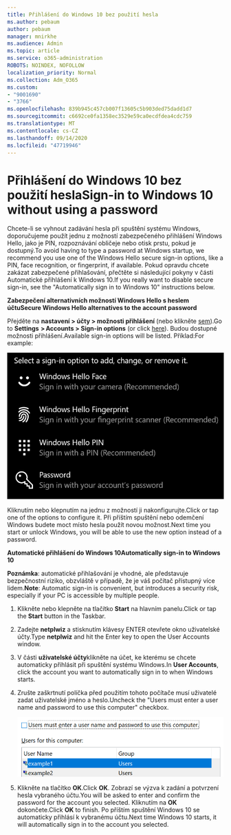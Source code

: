 ```yaml
---
title: Přihlášení do Windows 10 bez použití hesla
ms.author: pebaum
author: pebaum
manager: mnirkhe
ms.audience: Admin
ms.topic: article
ms.service: o365-administration
ROBOTS: NOINDEX, NOFOLLOW
localization_priority: Normal
ms.collection: Adm_O365
ms.custom:
- "9001690"
- "3766"
ms.openlocfilehash: 839b945c457cb007f13605c5b903ded75dadd1d7
ms.sourcegitcommit: c6692ce0fa1358ec3529e59ca0ecdfdea4cdc759
ms.translationtype: MT
ms.contentlocale: cs-CZ
ms.lasthandoff: 09/14/2020
ms.locfileid: "47719946"
---
```

# <a name="sign-in-to-windows-10-without-using-a-password"></a><span data-ttu-id="e9514-102">Přihlášení do Windows 10 bez použití hesla</span><span class="sxs-lookup"><span data-stu-id="e9514-102">Sign-in to Windows 10 without using a password</span></span>

<span data-ttu-id="e9514-103">Chcete-li se vyhnout zadávání hesla při spuštění systému Windows, doporučujeme použít jednu z možností zabezpečeného přihlášení Windows Hello, jako je PIN, rozpoznávání obličeje nebo otisk prstu, pokud je dostupný.</span><span class="sxs-lookup"><span data-stu-id="e9514-103">To avoid having to type a password at Windows startup, we recommend you use one of the Windows Hello secure sign-in options, like a PIN, face recognition, or fingerprint, if available.</span></span> <span data-ttu-id="e9514-104">Pokud opravdu chcete zakázat zabezpečené přihlašování, přečtěte si následující pokyny v části Automatické přihlášení k Windows 10.</span><span class="sxs-lookup"><span data-stu-id="e9514-104">If you really want to disable secure sign-in, see the "Automatically sign in to Windows 10" instructions below.</span></span>

<span data-ttu-id="e9514-105">**Zabezpečení alternativních možností Windows Hello s heslem účtu**</span><span class="sxs-lookup"><span data-stu-id="e9514-105">**Secure Windows Hello alternatives to the account password**</span></span>

<span data-ttu-id="e9514-106">Přejděte na **nastavení > účty > možnosti přihlášení** (nebo klikněte [sem](ms-settings:signinoptions?activationSource=GetHelp)).</span><span class="sxs-lookup"><span data-stu-id="e9514-106">Go to **Settings  > Accounts > Sign-in options** (or click [here](ms-settings:signinoptions?activationSource=GetHelp)).</span></span> <span data-ttu-id="e9514-107">Budou dostupné možnosti přihlášení.</span><span class="sxs-lookup"><span data-stu-id="e9514-107">Available sign-in options will be listed.</span></span> <span data-ttu-id="e9514-108">Příklad:</span><span class="sxs-lookup"><span data-stu-id="e9514-108">For example:</span></span>

![Možnosti přihlášení](media/sign-in-options.png)

<span data-ttu-id="e9514-110">Kliknutím nebo klepnutím na jednu z možností ji nakonfigurujte.</span><span class="sxs-lookup"><span data-stu-id="e9514-110">Click or tap one of the options to configure it.</span></span> <span data-ttu-id="e9514-111">Při příštím spuštění nebo odemčení Windows budete moct místo hesla použít novou možnost.</span><span class="sxs-lookup"><span data-stu-id="e9514-111">Next time you start or unlock Windows, you will be able to use the new option instead of a password.</span></span> 

<span data-ttu-id="e9514-112">**Automatické přihlášení do Windows 10**</span><span class="sxs-lookup"><span data-stu-id="e9514-112">**Automatically sign-in to Windows 10**</span></span>

<span data-ttu-id="e9514-113">**Poznámka**: automatické přihlašování je vhodné, ale představuje bezpečnostní riziko, obzvláště v případě, že je váš počítač přístupný více lidem.</span><span class="sxs-lookup"><span data-stu-id="e9514-113">**Note**: Automatic sign-in is convenient, but introduces a security risk, especially if your PC is accessible by multiple people.</span></span> 

1. <span data-ttu-id="e9514-114">Klikněte nebo klepněte na tlačítko **Start** na hlavním panelu.</span><span class="sxs-lookup"><span data-stu-id="e9514-114">Click or tap the **Start** button in the Taskbar.</span></span>

2. <span data-ttu-id="e9514-115">Zadejte **netplwiz** a stisknutím klávesy ENTER otevřete okno uživatelské účty.</span><span class="sxs-lookup"><span data-stu-id="e9514-115">Type **netplwiz** and hit the Enter key to open the User Accounts window.</span></span>

3. <span data-ttu-id="e9514-116">V části **uživatelské účty**klikněte na účet, ke kterému se chcete automaticky přihlásit při spuštění systému Windows.</span><span class="sxs-lookup"><span data-stu-id="e9514-116">In **User Accounts**, click the account you want to automatically sign in to when Windows starts.</span></span>

4. <span data-ttu-id="e9514-117">Zrušte zaškrtnutí políčka před použitím tohoto počítače musí uživatelé zadat uživatelské jméno a heslo.</span><span class="sxs-lookup"><span data-stu-id="e9514-117">Uncheck the "Users must enter a user name and password to use this computer" checkbox.</span></span>

    ![Uživatelé musí zadat uživatelské jméno a heslo.](media/users-must-enter-username.png)

5. <span data-ttu-id="e9514-119">Klikněte na tlačítko **OK**.</span><span class="sxs-lookup"><span data-stu-id="e9514-119">Click **OK**.</span></span> <span data-ttu-id="e9514-120">Zobrazí se výzva k zadání a potvrzení hesla vybraného účtu.</span><span class="sxs-lookup"><span data-stu-id="e9514-120">You will be asked to enter and confirm the password for the account you selected.</span></span> <span data-ttu-id="e9514-121">Kliknutím na **OK** dokončete.</span><span class="sxs-lookup"><span data-stu-id="e9514-121">Click **OK** to finish.</span></span> <span data-ttu-id="e9514-122">Po příštím spuštění Windows 10 se automaticky přihlásí k vybranému účtu.</span><span class="sxs-lookup"><span data-stu-id="e9514-122">Next time Windows 10 starts, it will automatically sign in to the account you selected.</span></span>
